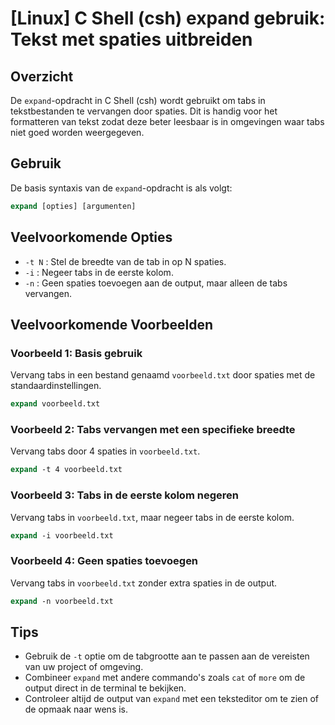 # [Linux] C Shell (csh) expand gebruik: Tekst met spaties uitbreiden

## Overzicht
De `expand`-opdracht in C Shell (csh) wordt gebruikt om tabs in tekstbestanden te vervangen door spaties. Dit is handig voor het formatteren van tekst zodat deze beter leesbaar is in omgevingen waar tabs niet goed worden weergegeven.

## Gebruik
De basis syntaxis van de `expand`-opdracht is als volgt:

```csh
expand [opties] [argumenten]
```

## Veelvoorkomende Opties
- `-t N` : Stel de breedte van de tab in op N spaties.
- `-i` : Negeer tabs in de eerste kolom.
- `-n` : Geen spaties toevoegen aan de output, maar alleen de tabs vervangen.

## Veelvoorkomende Voorbeelden

### Voorbeeld 1: Basis gebruik
Vervang tabs in een bestand genaamd `voorbeeld.txt` door spaties met de standaardinstellingen.

```csh
expand voorbeeld.txt
```

### Voorbeeld 2: Tabs vervangen met een specifieke breedte
Vervang tabs door 4 spaties in `voorbeeld.txt`.

```csh
expand -t 4 voorbeeld.txt
```

### Voorbeeld 3: Tabs in de eerste kolom negeren
Vervang tabs in `voorbeeld.txt`, maar negeer tabs in de eerste kolom.

```csh
expand -i voorbeeld.txt
```

### Voorbeeld 4: Geen spaties toevoegen
Vervang tabs in `voorbeeld.txt` zonder extra spaties in de output.

```csh
expand -n voorbeeld.txt
```

## Tips
- Gebruik de `-t` optie om de tabgrootte aan te passen aan de vereisten van uw project of omgeving.
- Combineer `expand` met andere commando's zoals `cat` of `more` om de output direct in de terminal te bekijken.
- Controleer altijd de output van `expand` met een teksteditor om te zien of de opmaak naar wens is.